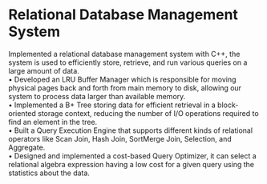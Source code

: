 # Relational Database Management System
Implemented a relational database management system with C++, the system is used to efficiently store, retrieve,
and run various queries on a large amount of data.
<br>
• Developed an LRU Buffer Manager which is responsible for moving physical pages back and forth from main
memory to disk, allowing our system to process data larger than available memory.
<br>
• Implemented a B+ Tree storing data for efficient retrieval in a block-oriented storage context, reducing the
number of I/O operations required to find an element in the tree.
<br>
• Built a Query Execution Engine that supports different kinds of relational operators like Scan Join, Hash
Join, SortMerge Join, Selection, and Aggregate.
<br>
• Designed and implemented a cost-based Query Optimizer, it can select a relational algebra expression having a
low cost for a given query using the statistics about the data.
